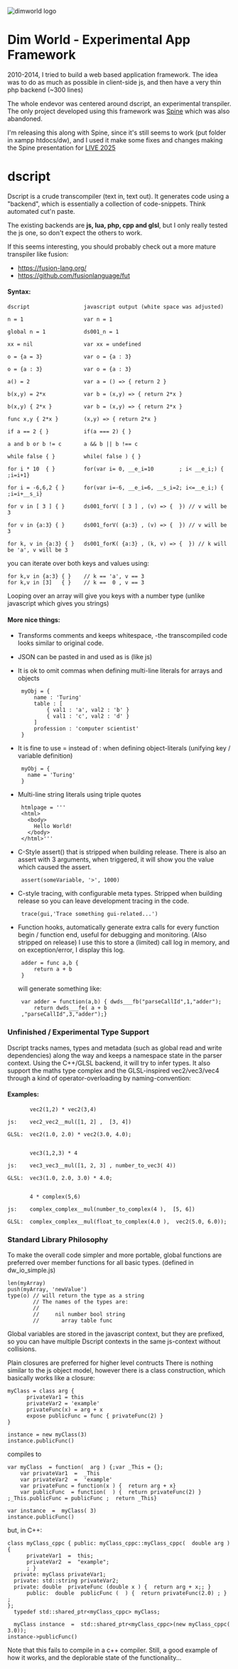 ![dimworld logo](dim-world-logo.jpg)

# Dim World - Experimental App Framework

2010-2014, I tried to build a web based application framework.
The idea was to do as much as possible in client-side js, and
then have a very thin php backend (~300 lines)

The whole endevor was centered around dscript, an experimental transpiler.
The only project developed using this framework was [Spine](https://github.com/teadrinker/spine) which was also abandoned.

I'm releasing this along with Spine, since it's still seems to work (put folder in xampp htdocs/dw), and
I used it make some fixes and changes making the Spine presentation for [LIVE 2025](https://liveprog.org/)  

# dscript

Dscript is a crude transcompiler (text in, text out).
It generates code using a "backend", which is essentially
a collection of code-snippets. Think automated cut'n paste.

The existing backends are **js, lua, php, cpp and glsl**, but I only
really tested the js one, so don't expect the others to work.

If this seems interesting, you should probably
check out a more mature transpiler like fusion:

* https://fusion-lang.org/	
* https://github.com/fusionlanguage/fut

#### Syntax:
	dscript                 javascript output (white space was adjusted)
	
	n = 1                   var n = 1
	
	global n = 1            ds001_n = 1
	
	xx = nil                var xx = undefined
	
	o = {a = 3}             var o = {a : 3}
	
	o = {a : 3}             var o = {a : 3}
	
	a() = 2                 var a = () => { return 2 } 
	
	b(x,y) = 2*x            var b = (x,y) => { return 2*x } 
	
	b(x,y) { 2*x }          var b = (x,y) => { return 2*x } 
	
	func x,y { 2*x }        (x,y) => { return 2*x }
	
	if a == 2 { }           if(a === 2) { }
	
	a and b or b != c       a && b || b !== c
	
	while false { }         while( false ) { } 
	
	for i * 10  { }         for(var i= 0, __e_i=10        ; i< __e_i;) { ;i=i+1} 
	
	for i = -6,6,2 { }      for(var i=-6, __e_i=6, __s_i=2; i<=__e_i;) { ;i=i+__s_i}
	
	for v in [ 3 ] { }      ds001_forV( [ 3 ] , (v) => {  }) // v will be 3
	
	for v in {a:3} { }      ds001_forV( {a:3} , (v) => {  }) // v will be 3

	for k, v in {a:3} { }   ds001_forK( {a:3} , (k, v) => {  }) // k will be 'a', v will be 3

you can iterate over both keys and values using:

	for k,v in {a:3} { }    // k == 'a', v == 3
	for k,v in [3]   { }    // k ==  0 , v == 3

Looping over an array will give you keys with a number
type (unlike javascript which gives you strings)


#### More nice things: 

 * Transforms comments and keeps whitespace,
   -the transcompiled code looks similar to original code.

 * JSON can be pasted in and used as is (like js)

 * It is ok to omit commas when defining
   multi-line literals for arrays and objects

		myObj = {
			name : 'Turing'
			table : [
				{ val1 : 'a', val2 : 'b' }
				{ val1 : 'c', val2 : 'd' }
			]
			profession : 'computer scientist'
		}

 * It is fine to use = instead of : when defining
   object-literals (unifying key / variable definition)

		myObj = {
		  name = 'Turing'
		}

 * Multi-line string literals using triple quotes

		htmlpage = '''
		<html>
		  <body>
			Hello World! 
		  </body>
		</html>'''

 * C-Style assert() that is stripped when building release.
   There is also an assert with 3 arguments, when triggered,
   it will show you the value which caused the assert.

		assert(someVariable, '>', 1000)

 * C-style tracing, with configurable meta types.
   Stripped when building release so you can leave
   development tracing in the code.

		trace(gui,'Trace something gui-related...')

 * Function hooks, automatically generate extra calls
   for every function begin / function end, useful for 
   debugging and monitoring. (Also stripped on release) 
   I use this to store a (limited) call log in memory, and
   on exception/error, I display this log.

		adder = func a,b {
			return a + b
		}

   will generate something like:

		var adder = function(a,b) { dwds___fb("parseCallId",1,"adder");
			return dwds___fe( a + b
		,"parseCallId",3,"adder");}




### Unfinished / Experimental Type Support

Dscript tracks names, types and metadata (such as global
read and write dependencies) along the way and keeps a 
namespace state in the parser context. Using the C++/GLSL
backend, it will try to infer types. It also support the
maths type complex and the GLSL-inspired vec2/vec3/vec4 
through a kind of operator-overloading by naming-convention:

#### Examples:

		   vec2(1,2) * vec2(3,4)
	
	js:    vec2_vec2__mul([1, 2] ,  [3, 4]) 
	
	GLSL:  vec2(1.0, 2.0) * vec2(3.0, 4.0); 
	
	
		   vec3(1,2,3) * 4     
	
	js:    vec3_vec3__mul([1, 2, 3] , number_to_vec3( 4))
	
	GLSL:  vec3(1.0, 2.0, 3.0) * 4.0;
	
	
		   4 * complex(5,6)
	
	js:    complex_complex__mul(number_to_complex(4 ),  [5, 6])
	
	GLSL:  complex_complex__mul(float_to_complex(4.0 ),  vec2(5.0, 6.0));


### Standard Library Philosophy
To make the overall code simpler and more portable,
global functions are preferred over member functions
for all basic types. (defined in dw_io_simple.js)

	len(myArray)
	push(myArray, 'newValue')
	type(o) // will return the type as a string
			// The names of the types are:
			//
			//     nil number bool string
			//       array table func

Global variables are stored in the javascript context,
but they are prefixed, so you can have multiple Dscript
contexts in the same js-context without collisions.

Plain closures are preferred for higher level contructs
There is nothing similar to the js object model, however there
is a class construction, which basically works like a closure:

	myClass = class arg {
		  privateVar1 = this
		  privateVar2 = 'example'
		  privateFunc(x) = arg + x
		  expose publicFunc = func { privateFunc(2) }
	}

	instance = new myClass(3)
	instance.publicFunc()


compiles to

	var myClass  = function(  arg ) {;var _This = {};
		var privateVar1  =  _This    
		var privateVar2  =  'example'
		var privateFunc = function(x ) {  return arg + x} 
		var publicFunc  = function(  ) {  return privateFunc(2) } 
	;_This.publicFunc = publicFunc ;  return _This} 
	
	var instance  =  myClass( 3)
	instance.publicFunc()


but, in C++:

	class myClass_cppc { public: myClass_cppc::myClass_cppc(  double arg ) {
		  privateVar1  =  this;
		  privateVar2  =  "example";
		  ; }
	  private: myClass privateVar1;
	  private: std::string privateVar2;
	  private: double  privateFunc (double x ) {  return arg + x;; } 
		  public:  double  publicFunc (  ) {  return privateFunc(2.0) ; } ;
	};
	  typedef std::shared_ptr<myClass_cppc> myClass;

	  myClass instance  =  std::shared_ptr<myClass_cppc>(new myClass_cppc( 3.0));
	instance->publicFunc()


Note that this fails to compile in a c++ compiler.
Still, a good example of how it works, and the deplorable state of the functionality...

